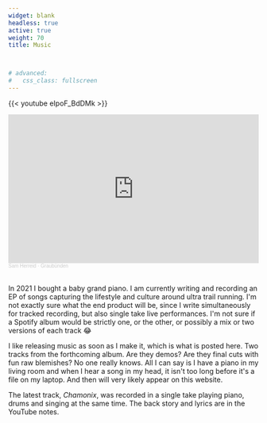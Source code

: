 ```yaml
---
widget: blank
headless: true
active: true
weight: 70
title: Music



# advanced:
#   css_class: fullscreen
---
```




{{< youtube eIpoF_BdDMk >}}

<iframe width="100%" height="300" scrolling="no" frameborder="no" allow="autoplay" src="https://w.soundcloud.com/player/?url=https%3A//api.soundcloud.com/tracks/1233954163&color=%23ff5500&auto_play=false&hide_related=false&show_comments=true&show_user=true&show_reposts=false&show_teaser=true&visual=true"></iframe><div style="font-size: 10px; color: #cccccc;line-break: anywhere;word-break: normal;overflow: hidden;white-space: nowrap;text-overflow: ellipsis; font-family: Interstate,Lucida Grande,Lucida Sans Unicode,Lucida Sans,Garuda,Verdana,Tahoma,sans-serif;font-weight: 100;"><a href="https://soundcloud.com/user-177857063" title="Sam Herreid" target="_blank" style="color: #cccccc; text-decoration: none;">Sam Herreid</a> · <a href="https://soundcloud.com/user-177857063/grabuenden" title="Graubünden" target="_blank" style="color: #cccccc; text-decoration: none;">Graubünden</a></div>

<br/>

In 2021 I bought a baby grand piano. I am currently writing and recording an EP of songs capturing the lifestyle and culture around ultra trail running. I'm not exactly sure what the end product will be, since I write simultaneously for tracked recording, but also single take live performances. I'm not sure if a Spotify album would be strictly one, or the other, or possibly a mix or two versions of each track 😂

I like releasing music as soon as I make it, which is what is posted here. Two tracks from the forthcoming album. Are they demos? Are they final cuts with fun raw blemishes? No one really knows. All I can say is I have a piano in my living room and when I hear a song in my head, it isn't too long before it's a file on my laptop. And then will very likely appear on this website. 

The latest track, *Chamonix*, was recorded in a single take playing piano, drums and singing at the same time. The back story and lyrics are in the YouTube notes.